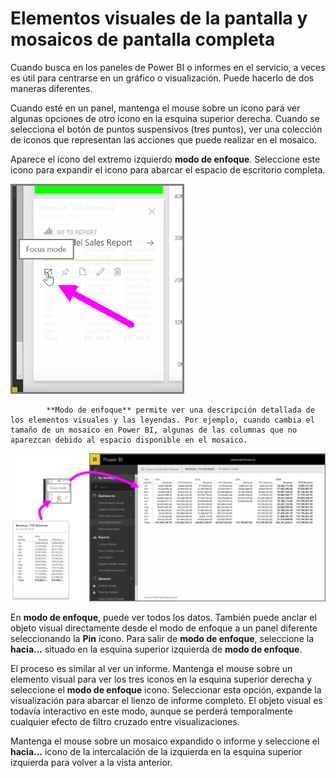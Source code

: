 <properties
   pageTitle="Mostrar elementos visuales y de mosaico de pantalla completa"
   description="Obtener una vista grande de efectos visuales seleccione el informe y los iconos de panel"
   services="powerbi"
   documentationCenter=""
   authors="davidiseminger"
   manager="mblythe"
   backup=""
   editor=""
   tags=""
   qualityFocus="no"
   qualityDate=""
   featuredVideoId="LoApjhwTse0"
   featuredVideoThumb=""
   courseDuration="4m"/>

<tags
   ms.service="powerbi"
   ms.devlang="NA"
   ms.topic="get-started-article"
   ms.tgt_pltfrm="NA"
   ms.workload="powerbi"
   ms.date="10/12/2016"
   ms.author="davidi"/>

# Elementos visuales de la pantalla y mosaicos de pantalla completa

Cuando busca en los paneles de Power BI o informes en el servicio, a veces es útil para centrarse en un gráfico o visualización. Puede hacerlo de dos maneras diferentes.

Cuando esté en un panel, mantenga el mouse sobre un icono para ver algunas opciones de otro icono en la esquina superior derecha. Cuando se selecciona el botón de puntos suspensivos (tres puntos), ver una colección de iconos que representan las acciones que puede realizar en el mosaico.

Aparece el icono del extremo izquierdo **modo de enfoque**. Seleccione este icono para expandir el icono para abarcar el espacio de escritorio completa.

![](media/powerbi-learning-4-4b-display-visuals-tiles-fullscreen/4-4b_1.png)


            **Modo de enfoque** permite ver una descripción detallada de los elementos visuales y las leyendas. Por ejemplo, cuando cambia el tamaño de un mosaico en Power BI, algunas de las columnas que no aparezcan debido al espacio disponible en el mosaico.

![](media/powerbi-learning-4-4b-display-visuals-tiles-fullscreen/4-4b_2.png)

En **modo de enfoque**, puede ver todos los datos. También puede anclar el objeto visual directamente desde el modo de enfoque a un panel diferente seleccionando la **Pin** icono. Para salir de **modo de enfoque**, seleccione la **hacia...** situado en la esquina superior izquierda de **modo de enfoque**.

El proceso es similar al ver un informe. Mantenga el mouse sobre un elemento visual para ver los tres iconos en la esquina superior derecha y seleccione el **modo de enfoque** icono. Seleccionar esta opción, expande la visualización para abarcar el lienzo de informe completo. El objeto visual es todavía interactivo en este modo, aunque se perderá temporalmente cualquier efecto de filtro cruzado entre visualizaciones.

Mantenga el mouse sobre un mosaico expandido o informe y seleccione el **hacia...** icono de la intercalación de la izquierda en la esquina superior izquierda para volver a la vista anterior.
